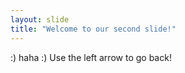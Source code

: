 ```yaml
---
layout: slide
title: "Welcome to our second slide!"
---
```

:) haha :)
Use the left arrow to go back!

